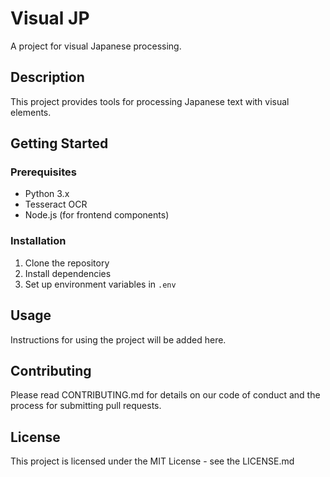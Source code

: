 # Visual JP

A project for visual Japanese processing.

## Description

This project provides tools for processing Japanese text with visual elements.

## Getting Started

### Prerequisites

- Python 3.x
- Tesseract OCR
- Node.js (for frontend components)

### Installation

1. Clone the repository
2. Install dependencies
3. Set up environment variables in `.env`

## Usage

Instructions for using the project will be added here.

## Contributing

Please read CONTRIBUTING.md for details on our code of conduct and the process for submitting pull requests.

## License

This project is licensed under the MIT License - see the LICENSE.md
